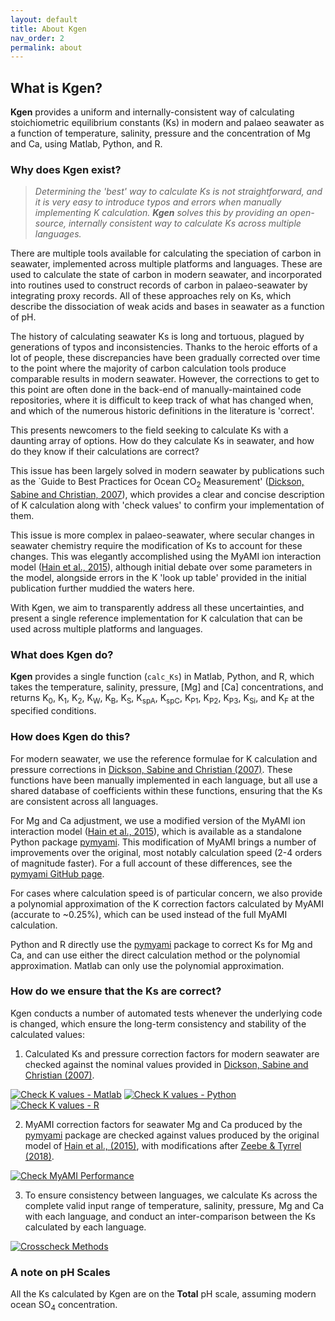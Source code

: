 ```yaml
---
layout: default
title: About Kgen
nav_order: 2
permalink: about
---
```


## What is Kgen?

**Kgen** provides a uniform and internally-consistent way of calculating stoichiometric equilibrium constants (Ks) in modern and palaeo seawater as a function of temperature, salinity, pressure and the concentration of Mg and Ca, using Matlab, Python, and R.

### Why does Kgen exist?

>*Determining the 'best' way to calculate Ks is not straightforward, and it is very easy to introduce typos and errors when manually implementing K calculation. **Kgen** solves this by providing an open-source, internally consistent way to calculate Ks across multiple languages.*

There are multiple tools available for calculating the speciation of carbon in seawater, implemented across multiple platforms and languages. These are used to calculate the state of carbon in modern seawater, and incorporated into routines used to construct records of carbon in palaeo-seawater by integrating proxy records. All of these approaches rely on Ks, which describe the dissociation of weak acids and bases in seawater as a function of pH.

The history of calculating seawater Ks is long and tortuous, plagued by generations of typos and inconsistencies. Thanks to the heroic efforts of a lot of people, these discrepancies have been gradually corrected over time to the point where the majority of carbon calculation tools produce comparable results in modern seawater. However, the corrections to get to this point are often done in the back-end of manually-maintained code repositories, where it is difficult to keep track of what has changed when, and which of the numerous historic definitions in the literature is 'correct'.

This presents newcomers to the field seeking to calculate Ks with a daunting array of options. How do they calculate Ks in seawater, and how do they know if their calculations are correct?

This issue has been largely solved in modern seawater by publications such as the `Guide to Best Practices for Ocean CO<sub>2</sub> Measurement' ([Dickson, Sabine and Christian, 2007](https://cdiac.ess-dive.lbl.gov/ftp/oceans/Handbook_2007/Guide_all_in_one.pdf)), which provides a clear and concise description of K calculation along with 'check values' to confirm your implementation of them.

This issue is more complex in palaeo-seawater, where secular changes in seawater chemistry require the modification of Ks to account for these changes. This was elegantly accomplished using the MyAMI ion interaction model ([Hain et al., 2015](https://doi.org/10.1002/2014GB004986)), although initial debate over some parameters in the model, alongside errors in the K 'look up table' provided in the initial publication further muddied the waters here.

With Kgen, we aim to transparently address all these uncertainties, and present a single reference implementation for K calculation that can be used across multiple platforms and languages.

### What does Kgen do?

**Kgen** provides a single function (`calc_Ks`) in Matlab, Python, and R, which takes the temperature, salinity, pressure, [Mg] and [Ca] concentrations, and returns K<sub>0</sub>, K<sub>1</sub>, K<sub>2</sub>, K<sub>W</sub>, K<sub>B</sub>, K<sub>S</sub>, K<sub>spA</sub>, K<sub>spC</sub>, K<sub>P1</sub>, K<sub>P2</sub>, K<sub>P3</sub>, K<sub>Si</sub>, and K<sub>F</sub> at the specified conditions.
### How does Kgen do this?

For modern seawater, we use the reference formulae for K calculation and pressure corrections in [Dickson, Sabine and Christian (2007)](https://cdiac.ess-dive.lbl.gov/ftp/oceans/Handbook_2007/Guide_all_in_one.pdf). These functions have been manually implemented in each language, but all use a shared database of coefficients within these functions, ensuring that the Ks are consistent across all languages.

For Mg and Ca adjustment, we use a modified version of the MyAMI ion interaction model ([Hain et al., 2015](https://doi.org/10.1002/2014GB004986)), which is available as a standalone Python package [pymyami](https://github.com/PalaeoCarb/pymyami). This modification of MyAMI brings a number of improvements over the original, most notably calculation speed (2-4 orders of magnitude faster). For a full account of these differences, see the [pymyami GitHub page](https://github.com/PalaeoCarb/pymyami).

For cases where calculation speed is of particular concern, we also provide a polynomial approximation of the K correction factors calculated by MyAMI (accurate to ~0.25%), which can be used instead of the full MyAMI calculation.

Python and R directly use the [pymyami](https://github.com/PalaeoCarb/pymyami) package to correct Ks for Mg and Ca, and can use either the direct calculation method or the polynomial approximation. Matlab can only use the polynomial approximation.

### How do we ensure that the Ks are correct?

Kgen conducts a number of automated tests whenever the underlying code is changed, which ensure the long-term consistency and stability of the calculated values:

1. Calculated Ks and pressure correction factors for modern seawater are checked against the nominal values provided in [Dickson, Sabine and Christian (2007)](https://cdiac.ess-dive.lbl.gov/ftp/oceans/Handbook_2007/Guide_all_in_one.pdf).

[![Check K values - Matlab](https://github.com/PalaeoCarb/Kgen/workflows/Check%20K%20values%20-%20Matlab/badge.svg)](https://github.com/PalaeoCarb/Kgen/actions/workflows/matlab-tests.yml)
[![Check K values - Python](https://github.com/PalaeoCarb/Kgen/workflows/Check%20K%20values%20-%20Python/badge.svg)](https://github.com/PalaeoCarb/Kgen/actions/workflows/python-tests.yml)
[![Check K values - R](https://github.com/PalaeoCarb/Kgen/workflows/Check%20K%20values%20-%20R/badge.svg)](https://github.com/PalaeoCarb/Kgen/actions/workflows/r-tests.yml)

2. MyAMI correction factors for seawater Mg and Ca produced by the [pymyami](https://github.com/PalaeoCarb/pymyami) package are checked against values produced by the original model of [Hain et al., (2015)](https://doi.org/10.1002/2014GB004986), with modifications after [Zeebe & Tyrrel (2018)]( https://doi.org/10.1002/2017GB005786).

[![Check MyAMI Performance](https://github.com/PalaeoCarb/pymyami/workflows/Check%20MyAMI%20Performance/badge.svg)](https://github.com/PalaeoCarb/MyAMI/actions/workflows/test-myami.yml)

3. To ensure consistency between languages, we calculate Ks across the complete valid input range of temperature, salinity, pressure, Mg and Ca with each language, and conduct an inter-comparison between the Ks calculated by each language.

[![Crosscheck Methods](https://github.com/PalaeoCarb/Kgen/workflows/Crosscheck%20Methods/badge.svg)](https://github.com/PalaeoCarb/Kgen/actions/workflows/crosscheck.yml)

### A note on pH Scales

All the Ks calculated by Kgen are on the **Total** pH scale, assuming modern ocean SO<sub>4</sub> concentration.